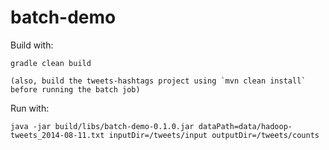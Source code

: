 batch-demo
==========

Build with:

    gradle clean build

    (also, build the tweets-hashtags project using `mvn clean install` before running the batch job)

Run with:

    java -jar build/libs/batch-demo-0.1.0.jar dataPath=data/hadoop-tweets_2014-08-11.txt inputDir=/tweets/input outputDir=/tweets/counts


